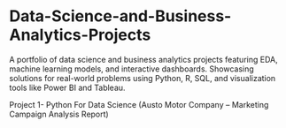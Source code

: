 # Data-Science-and-Business-Analytics-Projects
A portfolio of data science and business analytics projects featuring EDA, machine learning models, and interactive dashboards. Showcasing solutions for real-world problems using Python, R, SQL, and visualization tools like Power BI and Tableau.

Project 1- Python For Data Science (Austo Motor Company – Marketing Campaign Analysis Report)
